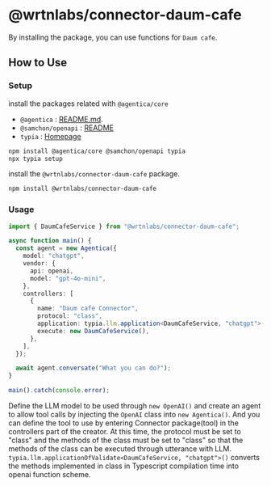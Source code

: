 # @wrtnlabs/connector-daum-cafe

By installing the package, you can use functions for `Daum cafe`.

## How to Use

### Setup

install the packages related with `@agentica/core`

- `@agentica` : [README.md](https://github.com/wrtnlabs/agentica).
- `@samchon/openapi` : [README](https://github.com/samchon/openapi)
- `typia` : [Homepage](https://typia.io/)

```bash
npm install @agentica/core @samchon/openapi typia
npx typia setup
```

install the `@wrtnlabs/connector-daum-cafe` package.

```bash
npm install @wrtnlabs/connector-daum-cafe
```

### Usage

```ts
import { DaumCafeService } from "@wrtnlabs/connector-daum-cafe";

async function main() {
  const agent = new Agentica({
    model: "chatgpt",
    vendor: {
      api: openai,
      model: "gpt-4o-mini",
    },
    controllers: [
      {
        name: "Daum cafe Connector",
        protocol: "class",
        application: typia.llm.application<DaumCafeService, "chatgpt">(),
        execute: new DaumCafeService(),
      },
    ],
  });

  await agent.conversate("What you can do?");
}

main().catch(console.error);
```

Define the LLM model to be used through `new OpenAI()` and create an agent to allow tool calls by injecting the `OpenAI` class into `new Agentica()`. And you can define the tool to use by entering Connector package(tool) in the controllers part of the creator. At this time, the protocol must be set to "class" and the methods of the class must be set to "class" so that the methods of the class can be executed through utterance with LLM. `typia.llm.applicationOfValidate<DaumCafeService, "chatgpt">()` converts the methods implemented in class in Typescript compilation time into openai function scheme.
